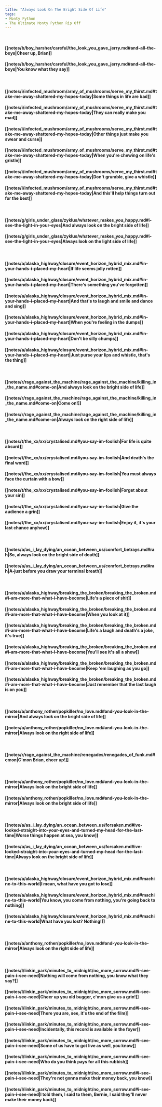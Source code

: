 ```yaml
---
title: "Always Look On The Bright Side Of Life"
tags:
- Monty Python
- The Ultimate Monty Python Rip Off
---
```

&nbsp;
#### [[notes/b/boy_harsher/careful/the_look_you_gave_jerry.md#and-all-the-boys|Cheer up, Brian]]
#### [[notes/b/boy_harsher/careful/the_look_you_gave_jerry.md#and-all-the-boys|You know what they say]]
&nbsp;
#### [[notes/i/infected_mushroom/army_of_mushrooms/serve_my_thirst.md#take-me-away-shattered-my-hopes-today|Some things in life are bad]]
#### [[notes/i/infected_mushroom/army_of_mushrooms/serve_my_thirst.md#take-me-away-shattered-my-hopes-today|They can really make you mad]]
#### [[notes/i/infected_mushroom/army_of_mushrooms/serve_my_thirst.md#take-me-away-shattered-my-hopes-today|Other things just make you swear and curse]]
#### [[notes/i/infected_mushroom/army_of_mushrooms/serve_my_thirst.md#take-me-away-shattered-my-hopes-today|When you're chewing on life's gristle]]
#### [[notes/i/infected_mushroom/army_of_mushrooms/serve_my_thirst.md#take-me-away-shattered-my-hopes-today|Don't grumble, give a whistle]]
#### [[notes/i/infected_mushroom/army_of_mushrooms/serve_my_thirst.md#take-me-away-shattered-my-hopes-today|And this'll help things turn out for the best]]
&nbsp;
#### [[notes/g/girls_under_glass/zyklus/whatever_makes_you_happy.md#i-see-the-light-in-your-eyes|And always look on the bright side of life]]
#### [[notes/g/girls_under_glass/zyklus/whatever_makes_you_happy.md#i-see-the-light-in-your-eyes|Always look on the light side of life]]
&nbsp;
#### [[notes/a/alaska_highway/closure/event_horizon_hybrid_mix.md#in-your-hands-i-placed-my-heart|If life seems jolly rotten]]
#### [[notes/a/alaska_highway/closure/event_horizon_hybrid_mix.md#in-your-hands-i-placed-my-heart|There's something you've forgotten]]
#### [[notes/a/alaska_highway/closure/event_horizon_hybrid_mix.md#in-your-hands-i-placed-my-heart|And that's to laugh and smile and dance and sing]]
#### [[notes/a/alaska_highway/closure/event_horizon_hybrid_mix.md#in-your-hands-i-placed-my-heart|When you're feeling in the dumps]]
#### [[notes/a/alaska_highway/closure/event_horizon_hybrid_mix.md#in-your-hands-i-placed-my-heart|Don't be silly chumps]]
#### [[notes/a/alaska_highway/closure/event_horizon_hybrid_mix.md#in-your-hands-i-placed-my-heart|Just purse your lips and whistle, that's the thing]]
&nbsp;
#### [[notes/r/rage_against_the_machine/rage_against_the_machine/killing_in_the_name.md#come-on|And always look on the bright side of life]]
#### [[notes/r/rage_against_the_machine/rage_against_the_machine/killing_in_the_name.md#come-on|Come on!]]
#### [[notes/r/rage_against_the_machine/rage_against_the_machine/killing_in_the_name.md#come-on|Always look on the right side of life]]
&nbsp;
#### [[notes/t/the_xx/xx/crystalised.md#you-say-im-foolish|For life is quite absurd]]
#### [[notes/t/the_xx/xx/crystalised.md#you-say-im-foolish|And death's the final word]]
#### [[notes/t/the_xx/xx/crystalised.md#you-say-im-foolish|You must always face the curtain with a bow]]
#### [[notes/t/the_xx/xx/crystalised.md#you-say-im-foolish|Forget about your sin]]
#### [[notes/t/the_xx/xx/crystalised.md#you-say-im-foolish|Give the audience a grin]]
#### [[notes/t/the_xx/xx/crystalised.md#you-say-im-foolish|Enjoy it, it's your last chance anyhow]]
&nbsp;
#### [[notes/a/as_i_lay_dying/an_ocean_between_us/comfort_betrays.md#rah|So, always look on the bright side of death]]
#### [[notes/a/as_i_lay_dying/an_ocean_between_us/comfort_betrays.md#rah|A-just before you draw your terminal breath]]
&nbsp;
#### [[notes/a/alaska_highway/breaking_the_broken/breaking_the_broken.md#i-am-more-that-what-i-have-become|Life's a piece of shit]]
#### [[notes/a/alaska_highway/breaking_the_broken/breaking_the_broken.md#i-am-more-that-what-i-have-become|When you look at it]]
#### [[notes/a/alaska_highway/breaking_the_broken/breaking_the_broken.md#i-am-more-that-what-i-have-become|Life's a laugh and death's a joke, it's true]]
#### [[notes/a/alaska_highway/breaking_the_broken/breaking_the_broken.md#i-am-more-that-what-i-have-become|You'll see it's all a show]]
#### [[notes/a/alaska_highway/breaking_the_broken/breaking_the_broken.md#i-am-more-that-what-i-have-become|Keep 'em laughing as you go]]
#### [[notes/a/alaska_highway/breaking_the_broken/breaking_the_broken.md#i-am-more-that-what-i-have-become|Just remember that the last laugh is on you]]
&nbsp;
#### [[notes/a/anthony_rother/popkiller/no_love.md#and-you-look-in-the-mirror|And always look on the bright side of life]]
#### [[notes/a/anthony_rother/popkiller/no_love.md#and-you-look-in-the-mirror|Always look on the right side of life]]
&nbsp;
#### [[notes/r/rage_against_the_machine/renegades/renegades_of_funk.md#cmon|C'mon Brian, cheer up!]]
&nbsp;
#### [[notes/a/anthony_rother/popkiller/no_love.md#and-you-look-in-the-mirror|Always look on the bright side of life]]
#### [[notes/a/anthony_rother/popkiller/no_love.md#and-you-look-in-the-mirror|Always look on the bright side of life]]
&nbsp;
#### [[notes/a/as_i_lay_dying/an_ocean_between_us/forsaken.md#ive-looked-straight-into-your-eyes-and-turned-my-head-for-the-last-time|Worse things happen at sea, you know]]
#### [[notes/a/as_i_lay_dying/an_ocean_between_us/forsaken.md#ive-looked-straight-into-your-eyes-and-turned-my-head-for-the-last-time|Always look on the bright side of life]]
&nbsp;
#### [[notes/a/alaska_highway/closure/event_horizon_hybrid_mix.md#machine-to-this-world|I mean, what have you got to lose]]
#### [[notes/a/alaska_highway/closure/event_horizon_hybrid_mix.md#machine-to-this-world|You know, you come from nothing, you're going back to nothing]]
#### [[notes/a/alaska_highway/closure/event_horizon_hybrid_mix.md#machine-to-this-world|What have you lost? Nothing!]]
&nbsp;
#### [[notes/a/anthony_rother/popkiller/no_love.md#and-you-look-in-the-mirror|Always look on the right side of life]]
&nbsp;
#### [[notes/l/linkin_park/minutes_to_midnight/no_more_sorrow.md#i-see-pain-i-see-need|Nothing will come from nothing, you know what they say?]]
#### [[notes/l/linkin_park/minutes_to_midnight/no_more_sorrow.md#i-see-pain-i-see-need|Cheer up you old bugger, c'mon give us a grin!]]
#### [[notes/l/linkin_park/minutes_to_midnight/no_more_sorrow.md#i-see-pain-i-see-need|There you are, see, it's the end of the film]]
#### [[notes/l/linkin_park/minutes_to_midnight/no_more_sorrow.md#i-see-pain-i-see-need|Incidentally, this record is available in the foyer]]
#### [[notes/l/linkin_park/minutes_to_midnight/no_more_sorrow.md#i-see-pain-i-see-need|Some of us have to got live as well, you know]]
#### [[notes/l/linkin_park/minutes_to_midnight/no_more_sorrow.md#i-see-pain-i-see-need|Who do you think pays for all this rubbish]]
#### [[notes/l/linkin_park/minutes_to_midnight/no_more_sorrow.md#i-see-pain-i-see-need|They're not gonna make their money back, you know]]
#### [[notes/l/linkin_park/minutes_to_midnight/no_more_sorrow.md#i-see-pain-i-see-need|I told them, I said to them, Bernie, I said they'll never make their money back]]
